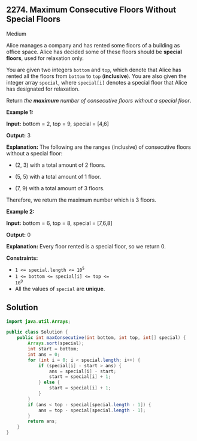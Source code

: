 ## 2274\. Maximum Consecutive Floors Without Special Floors

Medium

Alice manages a company and has rented some floors of a building as office space. Alice has decided some of these floors should be **special floors**, used for relaxation only.

You are given two integers `bottom` and `top`, which denote that Alice has rented all the floors from `bottom` to `top` (**inclusive**). You are also given the integer array `special`, where `special[i]` denotes a special floor that Alice has designated for relaxation.

Return _the **maximum** number of consecutive floors without a special floor_.

**Example 1:**

**Input:** bottom = 2, top = 9, special = [4,6]

**Output:** 3

**Explanation:** The following are the ranges (inclusive) of consecutive floors without a special floor:

- (2, 3) with a total amount of 2 floors.

- (5, 5) with a total amount of 1 floor.

- (7, 9) with a total amount of 3 floors.

Therefore, we return the maximum number which is 3 floors. 

**Example 2:**

**Input:** bottom = 6, top = 8, special = [7,6,8]

**Output:** 0

**Explanation:** Every floor rented is a special floor, so we return 0. 

**Constraints:**

*   <code>1 <= special.length <= 10<sup>5</sup></code>
*   <code>1 <= bottom <= special[i] <= top <= 10<sup>9</sup></code>
*   All the values of `special` are **unique**.

## Solution

```java
import java.util.Arrays;

public class Solution {
    public int maxConsecutive(int bottom, int top, int[] special) {
        Arrays.sort(special);
        int start = bottom;
        int ans = 0;
        for (int i = 0; i < special.length; i++) {
            if (special[i] - start > ans) {
                ans = special[i] - start;
                start = special[i] + 1;
            } else {
                start = special[i] + 1;
            }
        }
        if (ans < top - special[special.length - 1]) {
            ans = top - special[special.length - 1];
        }
        return ans;
    }
}
```